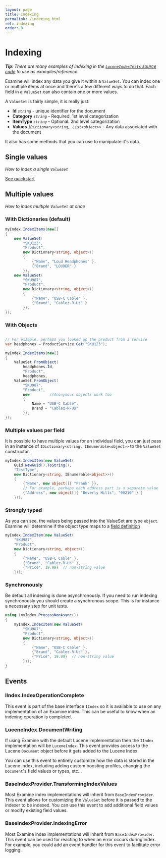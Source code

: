 ```yaml
---
layout: page
title: Indexing
permalink: /indexing.html
ref: indexing
order: 0
---
```


Indexing
===

_**Tip**: There are many examples of indexing in the [`LuceneIndexTests` source code](https://github.com/Shazwazza/Examine/blob/dev/src/Examine.Test/Index/LuceneIndexTests.cs) to use as examples/reference._

Examine will index any data you give it within a `ValueSet`. You can index one or multiple items at once and there's a few different ways to do that. Each field in a `ValueSet` can also contain one or more values. 

A `ValueSet` is fairly simple, it is really just:

* __Id__ _`string`_ - unique identifier for the document
* __Category__ _`string`_ - Required. 1st level categorization
* __ItemType__ _`string`_ - Optional. 2nd level categorization
* __Values__ _`IDictionary<string, List<object>>`_ - Any data associated with the document

It also has some methods that you can use to manipulate it's data.

## Single values

_How to index a single `ValueSet`_

[See quickstart](index#quick-start)

## Multiple values

_How to index multiple `ValueSet` at once_

### With Dictionaries (default)

```cs
myIndex.IndexItems(new[]
{
    new ValueSet(
        "SKU123", 
        "Product",
        new Dictionary<string, object>()
        {
            {"Name", "Loud Headphones" },
            {"Brand", "LOUDER" }
        }),
    new ValueSet(
        "SKU987", 
        "Product",
        new Dictionary<string, object>()
        {
            {"Name", "USB-C Cable" },
            {"Brand", "Cablez-R-Us" }
        }),
});
```

### With Objects

```cs

// For example, perhaps you looked up the product from a service
var headphones = ProductService.Get("SKU123");

myIndex.IndexItems(new[]
{
    ValueSet.FromObject(
        headphones.Id, 
        "Product",
        headphones,
    ValueSet.FromObject(
        "SKU987", 
        "Product",
        new         //Anonymous objects work too
        {
            Name = "USB-C Cable",
            Brand = "Cablez-R-Us"
        }),
});
```

### Multiple values per field

It is possible to have multiple values for an individual field, you can just pass in an instance of `IDictionary<string, IEnumerable<object>>` to the `ValueSet` constructor.

```cs
myIndex.IndexItem(new ValueSet(
    Guid.NewGuid().ToString(),
    "TestType",
    new Dictionary<string, IEnumerable<object>>()
    {
        {"Name", new object[]{ "Frank" }},
        // For example, perhaps each address part is a separate value
        {"Address", new object[]{ "Beverly Hills", "90210" } } 
    }));
```

### Strongly typed

As you can see, the values being passed into the ValueSet are type `object`. Examine will determine if the object type maps to a [field definition](configuration#custom-field-definitions)

```cs
myIndex.IndexItem(new ValueSet(
    "SKU987",
    "Product",             
    new Dictionary<string, object>()
    {
        {"Name", "USB-C Cable" },
        {"Brand", "Cablez-R-Us" },
        {"Price", 19.99}  // non-string value
    }));
```

### Synchronously

Be default all indexing is done asynchronously. If you need to run indexing synchronously you should create a synchronous scope. This is for instance a necessary step for unit tests.

```cs
using (myIndex.ProcessNonAsync())
{
    myIndex.IndexItem(new ValueSet(
        "SKU987",
        "Product",             
        new Dictionary<string, object>()
        {
            {"Name", "USB-C Cable" },
            {"Brand", "Cablez-R-Us" },
            {"Price", 19.99}  // non-string value
        }));
}
```

## Events

### IIndex.IndexOperationComplete

This event is part of the base interface `IIndex` so it is available to use on any implementation of an Examine index. This can be useful to know when an indexing operation is completed.

### LuceneIndex.DocumentWriting

If using Examine with the default Lucene implementation then the `IIndex` implementation will be `LuceneIndex`. This event provides access to the Lucene `Document` object before it gets added to the Lucene Index. 

You can use this event to entirely customize how the data is stored in the Lucene index, including adding custom boosting profiles, changing the `Document`'s field values or types, etc...

### BaseIndexProvider.TransformingIndexValues

Most Examine index implementations will inherit from `BaseIndexProvider`. This event allows for customizing the `ValueSet` before it is passed to the indexer to be indexed. You can use this event to add additional field values or modify existing field values.

### BaseIndexProvider.IndexingError

Most Examine index implementations will inherit from `BaseIndexProvider`. This event can be used for reacting to when an error occurs during index. For example, you could add an event handler for this event to facilitate error logging.